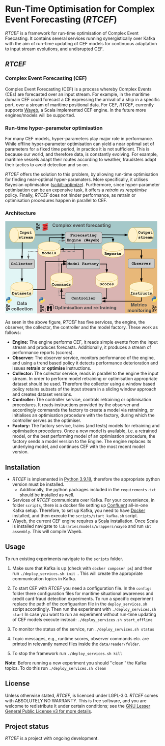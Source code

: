 # Run-Time Optimisation for Complex Event Forecasting (_RTCEF_)

_RTCEF_ is a framework for run-time optimisation of Complex Event Foecasting. It contains several services running synergistically over Kafka with the aim of run-time updating of CEF models for continuous adaptation to input stream evolutions, and undisrupted CEF.


## _RTCEF_

### Complex Event Forecasting (CEF)
Complex Event Forecasting (CEF) is a process whereby Complex Events (CEs) are forecasted over an input stream. For example, in the maritime domain CEF could forecast a CE expressing the arrival of a ship in a specific port, over a stream of maritime positional data.
For CEF, _RTCEF_, currently supports [Wayeb](https://github.com/ElAlev/Wayeb), a Scala implemented CEF engine. In the future more engines/models will be supported.

### Run-time hyper-parameter optimisation
For many CEF models, hyper-parameters play major role in performance. While offline hyper-parameter optimisation can yield a near optimal set of parameters for a fixed time period, in practice it is not sufficient. This is because our world, and therefore data, is constantly evolving. For example, maritime vessels adapt their routes according to weather, fraudsters adapt their tactics to avoid detection and so on.

_RTCEF_ offers the solution to this problem, by allowing run-time optimisation for finding near-optimal hyper-paramaters. More specifically, it utilises Bayesian optimisation ([scikit-optimize](https://scikit-optimize.github.io)). Furthermore, since hyper-parameter optimisation can be an expensive task, it offers a _retrain vs reoptimise_ policy. Finally, _RTCEF_ does not hinder performance, as retrain or optimisation procedures happen in parallel to CEF.




### Architecture

![arch](https://github.com/manospits/rtcef/blob/main/docs/arch.png?raw=true)

As seen in the above figure, _RTCEF_ has five services, the engine, the observer, the collector, the controller and the model factory. These work as follows:

* **Engine:** The engine performs CEF, it reads simple events from the input stream and produces forecasts. Additionally, it produces a stream of performance reports (scores).
* **Observer:** The observer service, monitors performance of the engine, and using a trend based policy it detects performance deterioration and issues **retrain** or **optimise** instructions.  
* **Collector:** The collector service, reads in parallel to the engine the input stream. In order to perform model retraining or optimisation appropriate dataset should be used. Therefore the collector using a window based policy retains subsets of the input stream in a sliding window approach and creates dataset versions.
* **Controller:** The controller service, controls retraining or optimisation procedures. It reads instructions provided by the observer and accordingly commands the factory to create a model via retraining, or initialises an optimisation procedure with the factory, during which the controller serves as the optimiser.
* **Factory:** The factory service, trains (and tests) models for retraining and optimisation procedures. Once a new model is available, i.e. a retrained model, or the best performing model of an optimisation procedure, the factory sends a model version to the Engine. The engine replaces its underlying model, and continues CEF with the most recent model version. 

## Installation
 + _RTCEF_ is  implemented in [Python 3.9.18](https://www.python.org/downloads/release/python-3918/), therefore the appropriate python version must be installed.
   + Additionally, the python packages included in the `requirements.txt` should be installed as well.
 + Services of _RTCEF_ communicate over Kafka. For your convenience, in folder `scripts`, there is a docker file setting up [Confluent](https://www.confluent.io/) all-in-one Kafka setup. Therefore, to set up Kafka, you need to have [Docker](https://www.docker.com/) installed, and then execute the `scripts/start_kafka.sh` script.
 + Wayeb, the current CEF engine requires a [Scala](https://www.scala-lang.org/) installation. Once Scala is installed navigate to `libraries/models/wrappers/wayeb` and run `sbt assembly`. This will compile Wayeb.  

## Usage
To run existing experiments navigate to the `scripts` folder.

1. Make sure that Kafka is up (check with `docker composer ps`) and then run ```./deploy_services.sh init ```. This will create the appropriate communication topics in Kafka.

2. To start CEF with _RTCEF_ you need a configuration file. In  the `configs` folder there configuration files for maritime situational awareness and credit card fraud detection experiments. To run a specific experiment replace the path of the configuariton file in the `deploy_services.sh` script accordingly. Then run the experiment with ```./deploy_services.sh start``` 
In case you want to run an experiment without run-time updating of CEF models execute instead: ```./deploy_services.sh start_offline```

3. To monitor the status of the service, run ```./deploy_services.sh status```
4. Topic messages, e.g., runtime scores, observer commands etc. are printed in relevantly named files inside the  `data/reader/folder`. 
4. To stop the framework run ```./deploy_services.sh kill```

**Note:** Before running a new experiment you should ''clean'' the Kafka topics. To do this run ```./deploy_services.sh clean```

## License
Unless otherwise stated, _RTCEF_, is licenced under LGPL-3.0.  _RTCEF_ comes with ABSOLUTELY NO WARRANTY. This is free software, and you are welcome to redistribute it under certain conditions; see the [GNU Lesser General Public License v3 for more details](https://www.gnu.org/licenses/lgpl-3.0.en.html#license-text).

## Project status

_RTCEF_ is a project with ongoing development.